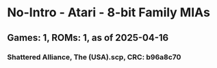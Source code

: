 # No-Intro - Atari - 8-bit Family MIAs
## Games: 1, ROMs: 1, as of 2025-04-16

### Shattered Alliance, The (USA).scp, CRC: b96a8c70
